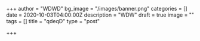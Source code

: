 +++
author = "WDWD"
bg_image = "/images/banner.png"
categories = []
date = 2020-10-03T04:00:00Z
description = "WDW"
draft = true
image = ""
tags = []
title = "qdeqD"
type = "post"

+++
